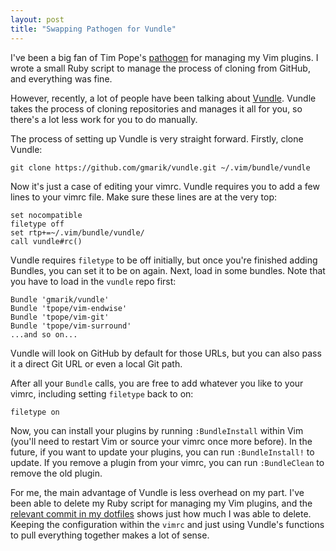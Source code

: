 ```yaml
---
layout: post
title: "Swapping Pathogen for Vundle"
---
```


I've been a big fan of Tim Pope's [pathogen](https://github.com/tpope/vim-pathogen) for managing my Vim plugins. I wrote a small Ruby script to manage the process of cloning from GitHub, and everything was fine.

However, recently, a lot of people have been talking about [Vundle](https://github.com/gmarik/vundle). Vundle takes the process of cloning repositories and manages it all for you, so there's a lot less work for you to do manually.

The process of setting up Vundle is very straight forward. Firstly, clone Vundle:

    git clone https://github.com/gmarik/vundle.git ~/.vim/bundle/vundle

Now it's just a case of editing your vimrc. Vundle requires you to add a few lines to your vimrc file. Make sure these lines are at the very top:

    set nocompatible
    filetype off
    set rtp+=~/.vim/bundle/vundle/
    call vundle#rc()

Vundle requires `filetype` to be off initially, but once you're finished adding Bundles, you can set it to be on again. Next, load in some bundles. Note that you have to load in the `vundle` repo first:

    Bundle 'gmarik/vundle'
    Bundle 'tpope/vim-endwise'
    Bundle 'tpope/vim-git'
    Bundle 'tpope/vim-surround'
    ...and so on...

Vundle will look on GitHub by default for those URLs, but you can also pass it a direct Git URL or even a local Git path.

After all your `Bundle` calls, you are free to add whatever you like to your vimrc, including setting `filetype` back to on:

    filetype on

Now, you can install your plugins by running `:BundleInstall` within Vim (you'll need to restart Vim or source your vimrc once more before). In the future, if you want to update your plugins, you can run `:BundleInstall!` to update. If you remove a plugin from your vimrc, you can run `:BundleClean` to remove the old plugin.

For me, the main advantage of Vundle is less overhead on my part. I've been able to delete my Ruby script for managing my Vim plugins, and the [relevant commit in my dotfiles](https://github.com/jackfranklin/dotfiles/commit/62861ec9e0c6b811b783298ea1ffa994401686e0) shows just how much I was able to delete. Keeping the configuration within the `vimrc` and just using Vundle's functions to pull everything together makes a lot of sense.

    





